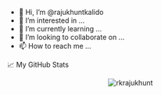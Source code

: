 - 👋 Hi, I’m @rajukhuntkalido
- 👀 I’m interested in ...
- 🌱 I’m currently learning ...
- 💞️ I’m looking to collaborate on ...
- 📫 How to reach me ...

<!---
rajukhuntkalido/rajukhuntkalido is a ✨ special ✨ repository because its `README.md` (this file) appears on your GitHub profile.
You can click the Preview link to take a look at your changes.
--->

📈 My GitHub Stats
<p align="center"> <img src="https://github-readme-stats.vercel.app/api?username=rkrajukhunt&show_icons=true&theme=gotham" alt="rkrajukhunt" />
